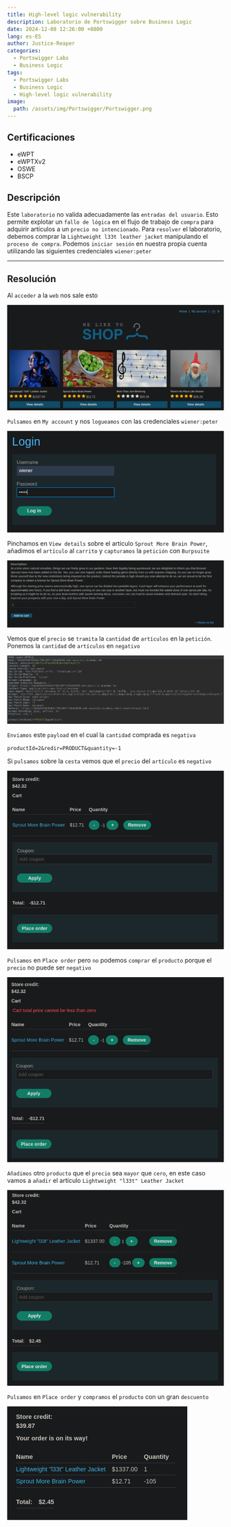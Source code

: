 ```yaml
---
title: High-level logic vulnerability
description: Laboratorio de Portswigger sobre Business Logic
date: 2024-12-08 12:26:00 +0800
lang: es-ES
author: Justice-Reaper
categories:
  - Portswigger Labs
  - Business Logic
tags:
  - Portswigger Labs
  - Business Logic
  - High-level logic vulnerability
image:
  path: /assets/img/Portswigger/Portswigger.png
---
```


## Certificaciones

- eWPT
- eWPTXv2
- OSWE
- BSCP
  
## Descripción

Este `laboratorio` no valida adecuadamente las `entradas del usuario`. Esto permite explotar un `fallo de lógica` en el flujo de trabajo de `compra` para adquirir artículos a un `precio no intencionado`. Para `resolver` el laboratorio, debemos comprar la `Lightweight l33t leather jacket` manipulando el `proceso de compra`. Podemos `iniciar sesión` en nuestra propia cuenta utilizando las siguientes credenciales `wiener:peter`

---

## Resolución

Al `acceder` a la `web` nos sale esto

![](/assets/img/Business-Logic-Lab-2/image_1.png)

`Pulsamos` en `My account` y nos `logueamos` con las credenciales `wiener:peter` 

![](/assets/img/Business-Logic-Lab-2/image_2.png)

Pinchamos en `View details` sobre el artículo `Sprout More Brain Power`, añadimos el `artículo` al `carrito` y `capturamos` la `petición` con `Burpsuite`

![](/assets/img/Business-Logic-Lab-2/image_3.png)

Vemos que el `precio` se `tramita` la `cantidad` de `artículos` en la `petición`. Ponemos la `cantidad` de `artículos` en `negativo`

![](/assets/img/Business-Logic-Lab-2/image_4.png)

`Enviamos` este `payload` en el cual la `cantidad` comprada es `negativa`

```
productId=2&redir=PRODUCT&quantity=-1
```

Si `pulsamos` sobre la `cesta` vemos que el `precio` del `artículo` es `negativo`

![](/assets/img/Business-Logic-Lab-2/image_5.png)

`Pulsamos` en `Place order` pero `no` podemos `comprar` el `producto` porque el `precio` no puede ser `negativo`

![](/assets/img/Business-Logic-Lab-2/image_6.png)

`Añadimos` otro `producto` que el `precio` sea `mayor` que `cero`, en este caso vamos a `añadir` el artículo `Lightweight "l33t" Leather Jacket`

![](/assets/img/Business-Logic-Lab-2/image_7.png)

`Pulsamos` en `Place order` y `compramos` el `producto` con un gran `descuento`

![](/assets/img/Business-Logic-Lab-2/image_8.png)

